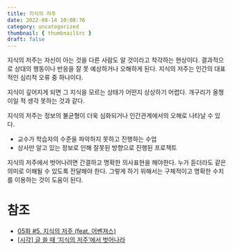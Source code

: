 ```yaml
---
title: 지식의 저주
date: 2022-08-14 10:08:76
category: uncategorized
thumbnail: { thumbnailSrc }
draft: false
---
```


지식의 저주는 자신이 아는 것을 다른 사람도 알 것이라고 착각하는 현상이다. 결과적으로 상대의 행동이나 반응을 잘 못 예상하거나 오해하게 된다. 지식의 저주는 인간의 대표적인 심리적 오류 중 하나이다.

지식이 깊어지게 되면 그 지식을 모르는 상태가 어떤지 상상하기 어렵다. 개구리가 올챙이일 적 생각 못하는 것과 같다.

지식의 저주는 정보의 불균형이 더욱 심화되거나 인간관계에서의 오해로 나타날 수 있다.

- 교수가 학습자의 수준을 파악하지 못하고 진행하는 수업
- 상사만 알고 있는 정보로 인해 잘못된 방향으로 진행된 프로젝트

지식의 저주에서 벗어나려면 간결하고 명확한 의사표현을 해야한다. 누가 듣더라도 같은 의미로 이해될 수 있도록 전달해야 한다. 그렇게 하기 위해서는 구체적이고 명확한 수치를 이용하는 것이 도움이 된다.

# 참조

- [05화 #5. 지식의 저주 (feat. 어벤져스)](https://brunch.co.kr/@hyunda/19)
- [[시각] 글 쓸 때 ‘지식의 저주’에서 벗어나라](http://www.economyinsight.co.kr/news/articleView.html?idxno=4742)
